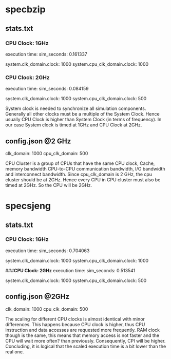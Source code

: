 # **specbzip**

## **stats.txt**

### **CPU Clock: 1GHz**

execution time:
sim_seconds: 0.161337

system.clk_domain.clock: 1000
system.cpu_clk_domain.clock: 1000

### **CPU Clock: 2GHz**

execution time:
sim_seconds: 0.084159

system.clk_domain.clock: 1000
system.cpu_clk_domain.clock: 500

System clock is needed to synchronize all simulation components. Generally all other clocks must be a multiple of the System Clock. Hence usually CPU Clock is higher than System Clock (in terms of frequency). In our case System clock is timed at 1GHz and CPU Clock at 2GHz.

## **config.json @2 GHz**

clk_domain: 1000
cpu_clk_domain: 500

CPU Cluster is a group of CPUs that have the same CPU clock, Cache, memory bandwidth CPU-to-CPU communication bandwidth, I/O bandwidth and interconnect bandwidth. Since cpu_clk_domain is 2 GHz, the cpu cluster should be at 2GHz. Hence every CPU in CPU cluster must also be timed at 2GHz. So the CPU will be 2GHz.


# **specsjeng**

## **stats.txt**

### **CPU Clock: 1GHz**

execution time:
sim_seconds: 0.704063

system.clk_domain.clock: 1000
system.cpu_clk_domain.clock: 1000

###**CPU Clock: 2GHz**
execution time:
sim_seconds: 0.513541

system.clk_domain.clock: 1000
system.cpu_clk_domain.clock: 500

## **config.json @2GHz**
clk_domain: 1000
cpu_clk_domain: 500

The scaling for different CPU clocks is almost identical with minor differences. This happens because CPU clock is higher, thus CPU instruction and data accesses are requested more frequently. RAM clock though is the same, this means that memory access is not faster and the CPU will wait more often? than previously. Consequently, CPI will be higher. Concluding, it is logical that the scaled execution time is a bit lower than the real one.
